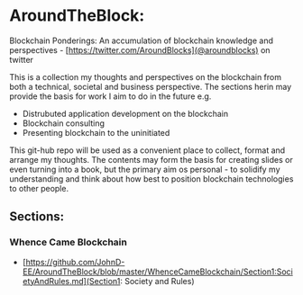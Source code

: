 # AroundTheBlock:
Blockchain Ponderings: An accumulation of blockchain knowledge and perspectives - [https://twitter.com/AroundBlocks](@aroundblocks) on twitter

This is a collection my thoughts and perspectives on the blockchain from both a technical, societal and business perspective.  The sections herin may provide the basis for work I aim to do in the future e.g. 

* Distrubuted application development on the blockchain
* Blockchain consulting
* Presenting blockchain to the uninitiated

This git-hub repo will be used as a convenient place to collect, format and arrange my thoughts.  The contents may form the basis for creating slides or even turning into a book, but the primary aim os personal - to solidify my understanding and think about how best to position blockchain technologies to other people.

## Sections:

### Whence Came Blockchain
* [https://github.com/JohnD-EE/AroundTheBlock/blob/master/WhenceCameBlockchain/Section1:SocietyAndRules.md](Section1: Society and Rules)
